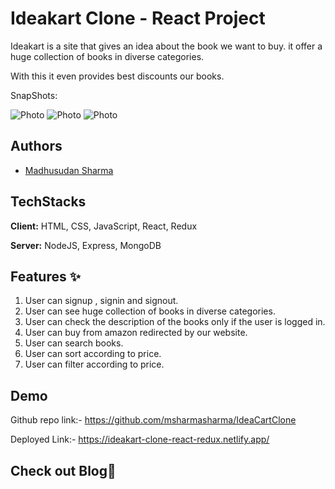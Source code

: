 # Ideakart Clone - React Project

Ideakart is a site that gives an idea about the book we want to buy. it offer a huge collection of books in diverse categories.

With this it even provides best discounts our books.

SnapShots:

![Photo](https://github.com/roshanarikar/IdeaCartClone/blob/main/cloneIdeaCart/my-app/src/components/Readme%20data/snap1.png?raw=true)
![Photo](https://github.com/roshanarikar/IdeaCartClone/blob/main/cloneIdeaCart/my-app/src/components/Readme%20data/snap2.png?raw=true)
![Photo](https://github.com/roshanarikar/IdeaCartClone/blob/main/cloneIdeaCart/my-app/src/components/Readme%20data/snap4.png?raw=true)



## Authors

- [Madhusudan Sharma](https://github.com/msharmasharma)


## TechStacks

**Client:** HTML, CSS, JavaScript, React, Redux

**Server:** NodeJS, Express, MongoDB

## Features ✨

1. User can signup , signin and signout.
2. User can see huge collection of books in diverse categories.
3. User can check the description of the books only if the user is logged in.
4. User can buy from amazon redirected by our website.
5. User can search books.
6. User can sort according to price.
7. User can filter according to price.



## Demo

Github repo link:-  https://github.com/msharmasharma/IdeaCartClone

Deployed Link:-  https://ideakart-clone-react-redux.netlify.app/

## Check out Blog🎥

